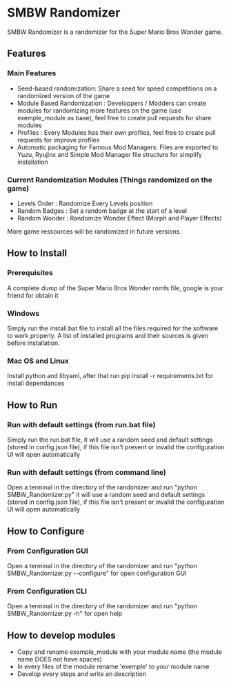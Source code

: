 
# SMBW Randomizer

SMBW Randomizer is a randomizer for the Super Mario Bros Wonder game.

## Features
### Main Features
- Seed-based randomization: Share a seed for speed competitions on a randomized version of the game
- Module Based Randomization : Developpers / Modders can create modules for randomizing more features on the game (use exemple_module as base), feel free to create pull requests for share modules
- Profiles : Every Modules has their own profiles, feel free to create pull requests for improve profiles
- Automatic packaging for Famous Mod Managers: Files are exported to Yuzu, Ryujinx and Simple Mod Manager file structure for simplify installation

### Current Randomization Modules (Things randomized on the game)
- Levels Order : Randomize Every Levels position
- Random Badges : Set a random badge at the start of a level
- Random Wonder : Randomize Wonder Effect (Morph and Player Effects)

More game ressources will be randomized in future versions.


## How to Install

### Prerequisites
A complete dump of the Super Mario Bros Wonder romfs file, google is your friend for obtain it

### Windows
Simply run the install.bat file to install all the files required for the software to work properly. A list of installed programs and their sources is given before installation.

### Mac OS and Linux
Install python and libyaml, after that run pip install -r requirements.txt for install dependances

## How to Run
### Run with default settings (from run.bat file)
Simply run the run.bat file, it will use a random seed and default settings (stored in config.json file), if this file isn't present or invalid the configuration UI will open automatically

### Run with default settings (from command line)
Open a terminal in the directory of the randomizer and run "python SMBW_Randomizer.py" it will use a random seed and default settings (stored in config.json file), if this file isn't present or invalid the configuration UI will open automatically

## How to Configure
### From Configuration GUI
Open a terminal in the directory of the randomizer and run "python SMBW_Randomizer.py --configure" for open configuration GUI
### From Configuration CLI
Open a terminal in the directory of the randomizer and run "python SMBW_Randomizer.py -h" for open help

## How to develop modules
- Copy and rename exemple_module with your module name (the module name DOES not have spaces)
- In every files of the module rename 'exemple' to your module name
- Develop every steps and write an description

